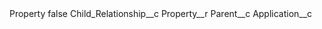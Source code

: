 <?xml version="1.0" encoding="UTF-8"?>
<CustomMetadata xmlns="http://soap.sforce.com/2006/04/metadata" xmlns:xsi="http://www.w3.org/2001/XMLSchema-instance" xmlns:xsd="http://www.w3.org/2001/XMLSchema">
    <label>Property</label>
    <protected>false</protected>
    <values>
        <field>Child_Relationship__c</field>
        <value xsi:type="xsd:string">Property__r</value>
    </values>
    <values>
        <field>Parent__c</field>
        <value xsi:type="xsd:string">Application__c</value>
    </values>
</CustomMetadata>
